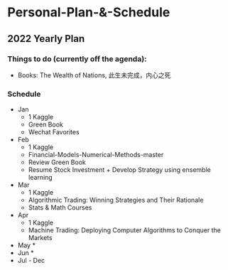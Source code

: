 # Personal-Plan-&-Schedule


## 2022 Yearly Plan

### Things to do (currently off the agenda):
* Books: The Wealth of Nations, 此生未完成，内心之死

### Schedule
* Jan
  * 1 Kaggle
  * Green Book 
  * Wechat Favorites
* Feb
  * 1 Kaggle
  * Financial-Models-Numerical-Methods-master
  * Review Green Book
  * Resume Stock Investment + Develop Strategy using ensemble learning
* Mar
  * 1 Kaggle
  * Algorithmic Trading: Winning Strategies and Their Rationale
  * Stats & Math Courses
* Apr
  * 1 Kaggle 
  * Machine Trading: Deploying Computer Algorithms to Conquer the Markets
* May
  *  
* Jun
  *  
* Jul - Dec

